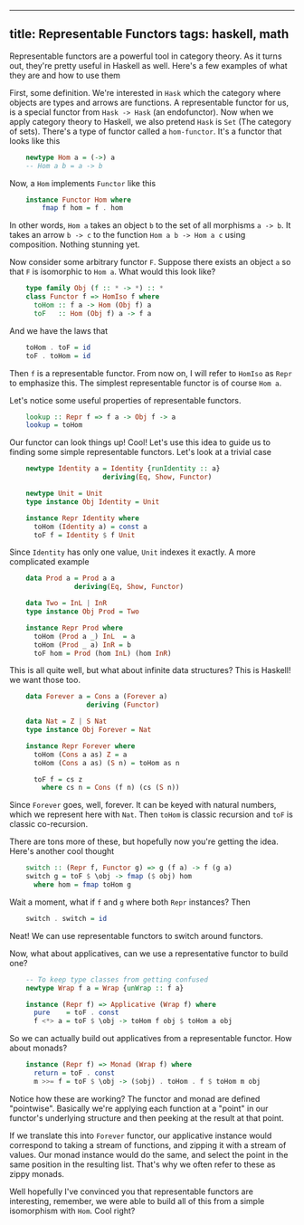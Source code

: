 ----------
title: Representable Functors
tags: haskell, math
----------

Representable functors are a powerful tool in category theory. As it turns out,
they're pretty useful in Haskell as well. Here's a few examples of what they are
and how to use them

First, some definition. We're interested in `Hask` which the category where objects are types
and arrows are functions. A representable functor for us, is a special functor from
`Hask -> Hask` (an endofunctor). Now when we apply category theory to Haskell, we also pretend
`Hask` is `Set` (The category of sets). There's a type of functor called a `hom-functor`.
It's a functor that looks like this

``` haskell
    newtype Hom a = (->) a
    -- Hom a b = a -> b
```

Now, a `Hom` implements `Functor` like this

``` haskell
    instance Functor Hom where
        fmap f hom = f . hom
```

In other words, `Hom a` takes an object `b` to the set of all morphisms `a -> b`. It
takes an arrow `b -> c` to the function `Hom a b -> Hom a c` using composition. Nothing
stunning yet.

Now consider some arbitrary functor `F`. Suppose there exists an object `a` so that
`F` is isomorphic to `Hom a`. What would this look like?

``` haskell
    type family Obj (f :: * -> *) :: *
    class Functor f => HomIso f where
      toHom :: f a -> Hom (Obj f) a
      toF   :: Hom (Obj f) a -> f a
```

And we have the laws that

``` haskell
    toHom . toF = id
    toF . toHom = id
```

Then `f` is a representable functor. From now on, I will refer to `HomIso` as `Repr` to emphasize
this. The simplest representable functor is of course `Hom a`.

Let's notice some useful properties of representable functors.

``` haskell
    lookup :: Repr f => f a -> Obj f -> a
    lookup = toHom
```

Our functor can look things up! Cool! Let's use this idea to guide us
to finding some simple representable functors. Let's look at a trivial case

``` haskell
    newtype Identity a = Identity {runIdentity :: a}
                       deriving(Eq, Show, Functor)

    newtype Unit = Unit
    type instance Obj Identity = Unit

    instance Repr Identity where
      toHom (Identity a) = const a
      toF f = Identity $ f Unit
```

Since `Identity` has only one value, `Unit` indexes it exactly. A more complicated example

``` haskell
    data Prod a = Prod a a
                deriving(Eq, Show, Functor)

    data Two = InL | InR
    type instance Obj Prod = Two

    instance Repr Prod where
      toHom (Prod a _) InL  = a
      toHom (Prod _ a) InR = b
      toF hom = Prod (hom InL) (hom InR)
```

This is all quite well, but what about infinite data structures? This is Haskell!
we want those too.

``` haskell
    data Forever a = Cons a (Forever a)
                   deriving (Functor)

    data Nat = Z | S Nat
    type instance Obj Forever = Nat

    instance Repr Forever where
      toHom (Cons a as) Z = a
      toHom (Cons a as) (S n) = toHom as n

      toF f = cs z
        where cs n = Cons (f n) (cs (S n))
```

Since `Forever` goes, well, forever. It can be keyed with natural numbers,
which we represent here with `Nat`. Then `toHom` is classic recursion and
`toF` is classic co-recursion.

There are tons more of these, but hopefully now you're getting the idea. Here's
another cool thought

``` haskell
    switch :: (Repr f, Functor g) => g (f a) -> f (g a)
    switch g = toF $ \obj -> fmap ($ obj) hom
      where hom = fmap toHom g
```

Wait a moment, what if `f` and `g` where both `Repr` instances? Then

``` haskell
    switch . switch = id
```

Neat! We can use representable functors to switch around functors.

Now, what about applicatives, can we use a representative functor to build one?

``` haskell
    -- To keep type classes from getting confused
    newtype Wrap f a = Wrap {unWrap :: f a}

    instance (Repr f) => Applicative (Wrap f) where
      pure    = toF . const
      f <*> a = toF $ \obj -> toHom f obj $ toHom a obj
```

So we can actually build out applicatives from a representable functor. How about monads?

``` haskell
    instance (Repr f) => Monad (Wrap f) where
      return = toF . const
      m >>= f = toF $ \obj -> ($obj) . toHom . f $ toHom m obj
```

Notice how these are working? The functor and monad are defined "pointwise".
Basically we're applying each function at a "point" in our functor's underlying
structure and then peeking at the result at that point.

If we translate this into `Forever` functor, our applicative instance would
correspond to taking a stream of functions, and zipping it with a stream of values.
Our monad instance would do the same, and select the point in the same position
in the resulting list. That's why we often refer to these as zippy monads.

Well hopefully I've convinced you that representable functors are interesting,
remember, we were able to build all of this from a simple isomorphism with `Hom`.
Cool right?
